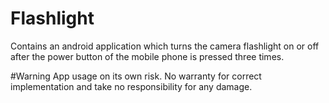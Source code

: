 # Flashlight
Contains an android application which turns the camera flashlight
on or off after the power button of the mobile phone is pressed three times.


#Warning
App usage on its own risk.
No warranty for correct implementation and
take no responsibility for any damage.